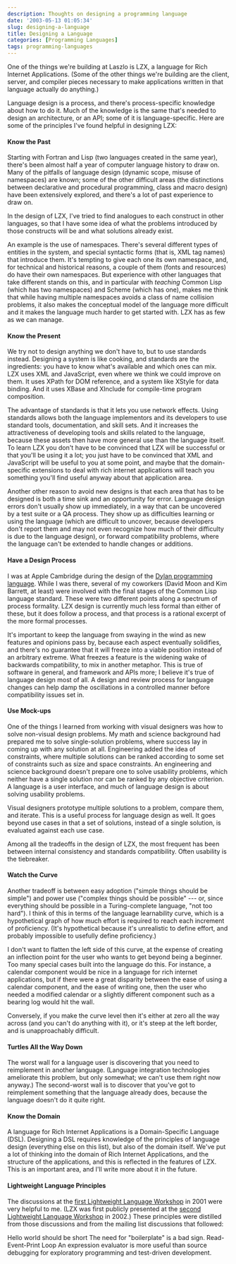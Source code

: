 ```yaml
---
description: Thoughts on designing a programming language
date: '2003-05-13 01:05:34'
slug: designing-a-language
title: Designing a Language
categories: [Programming Languages]
tags: programming-languages
---
```


One of the things we're building at Laszlo is LZX, a language for Rich Internet Applications. (Some of the other things we're building are the client, server, and compiler pieces necessary to make applications written in that language actually do anything.)

Language design is a process, and there's process-specific knowledge about how to do it. Much of the knowledge is the same that's needed to design an architecture, or an API; some of it is language-specific. Here are some of the principles I've found helpful in designing LZX:

#### Know the Past

Starting with Fortran and Lisp (two languages created in the same year), there's been almost half a year of computer language history to draw on. Many of the pitfalls of language design (dynamic scope, misuse of namespaces) are known; some of the other difficult areas (the distinctions between declarative and procedural programming, class and macro design) have been extensively explored, and there's a lot of past experience to draw on.

In the design of LZX, I've tried to find analogues to each construct in other languages, so that I have some idea of what the problems introduced by those constructs will be and what solutions already exist.

An example is the use of namespaces. There's several different types of entities in the system, and special syntactic forms (that is, XML tag names) that introduce them. It's tempting to give each one its own namespace, and, for technical and historical reasons, a couple of them (fonts and resources) do have their own namespaces. But experience with other languages that take different stands on this, and in particular with _teaching_ Common Lisp (which has two namespaces) and Scheme (which has one), makes me think that while having multiple namespaces avoids a class of name collision problems, it also makes the conceptual model of the language more difficult and it makes the language much harder to get started with. LZX has as few as we can manage.

#### Know the Present

We try not to design anything we don't have to, but to use standards instead. Designing a system is like cooking, and standards are the ingredients: you have to know what's available and which ones can mix. LZX uses XML and JavaScript, even where we think we could improve on them. It uses XPath for DOM reference, and a system like XStyle for data binding. And it uses XBase and XInclude for compile-time program composition.

The advantage of standards is that it lets you use network effects. Using standards allows both the language implementors and its developers to use standard tools, documentation, and skill sets. And it increases the attractiveness of developing tools and skills related to the language, because these assets then have more general use than the language itself. To learn LZX you don't have to be convinced that LZX will be successful or that you'll be using it a lot; you just have to be convinced that XML and JavaScript will be useful to you at some point, and maybe that the domain-specific extensions to deal with rich internet applications will teach you something you'll find useful anyway about that application area.

Another other reason to avoid new designs is that each area that has to be designed is both a time sink and an opportunity for error. Language design errors don't usually show up immediately, in a way that can be uncovered by a test suite or a QA process. They show up as difficulties learning or using the language (which are difficult to uncover, because developers don't report them and may not even recognize how much of their difficulty is due to the language design), or forward compatibility problems, where the language can't be extended to handle changes or additions.

#### Have a Design Process

I was at Apple Cambridge during the design of the [Dylan programming language](https://osteele.com/museum/apple_dylan.html). While I was there, several of my coworkers (David Moon and Kim Barrett, at least) were involved with the final stages of the Common Lisp language standard. These were two different points along a spectrum of process formality. LZX design is currently much less formal than either of these, but it does follow a process, and that process is a rational excerpt of the more formal processes.

It's important to keep the language from swaying in the wind as new features and opinions pass by, because each aspect eventually solidifies, and there's no guarantee that it will freeze into a viable position instead of an arbitrary extreme. What freezes a feature is the widening wake of backwards compatibility, to mix in another metaphor. This is true of software in general, and framework and APIs more; I believe it's true of language design most of all. A design and review process for language changes can help damp the oscillations in a controlled manner before compatibility issues set in.

#### Use Mock-ups

One of the things I learned from working with visual designers was how to solve non-visual design problems. My math and science background had prepared me to solve single-solution problems, where success lay in coming up with any solution at all. Engineering added the idea of constraints, where multiple solutions can be ranked according to some set of constraints such as size and space constraints. An engineering and science background doesn't prepare one to solve usability problems, which neither have a single solution nor can be ranked by any objective criterion. A language is a user interface, and much of language design is about solving usability problems.

Visual designers prototype multiple solutions to a problem, compare them, and iterate. This is a useful process for language design as well. It goes beyond use cases in that a set of solutions, instead of a single solution, is evaluated against each use case.

Among all the tradeoffs in the design of LZX, the most frequent has been between internal consistency and standards compatibility. Often usability is the tiebreaker.

#### Watch the Curve

Another tradeoff is between easy adoption ("simple things should be simple") and power use ("complex things should be possible" --- or, since everything should be possible in a Turing-complete language, "not too hard"). I think of this in terms of the language learnability curve, which is a hypothetical graph of how much effort is required to reach each increment of proficiency. (It's hypothetical because it's unrealistic to define effort, and probably impossible to usefully define proficiency.)

I don't want to flatten the left side of this curve, at the expense of creating an inflection point for the user who wants to get beyond being a beginner. Too many special cases built into the language do this. For instance, a calendar component would be nice in a language for rich internet applications, but if there were a great disparity between the ease of using a calendar component, and the ease of writing one, then the user who needed a modified calendar or a slightly different component such as a bearing log would hit the wall.

Conversely, if you make the curve level then it's either at zero all the way across (and you can't do anything with it), or it's steep at the left border, and is unapproachably difficult.

#### Turtles All the Way Down

The worst wall for a language user is discovering that you need to reimplement in another language. (Language integration technologies ameliorate this problem, but only somewhat; we can't use them right now anyway.) The second-worst wall is to discover that you've got to reimplement something that the language already does, because the language doesn't do it quite right.

#### Know the Domain

A language for Rich Internet Applications is a Domain-Specific Language (DSL). Designing a DSL requires knowledge of the principles of language design (everything else on this list), but also of the domain itself. We've put a lot of thinking into the domain of Rich Internet Applications, and the structure of the applications, and this is reflected in the features of LZX. This is an important area, and I'll write more about it in the future.

#### Lightweight Language Principles

The discussions at the [first Lightweight Language Workshop](http://ll1.ai.mit.edu) in 2001 were very helpful to me. (LZX was first publicly presented at the [second Lightweight Language Workshop](http://ll2.ai.mit.edu) in 2002.) These principles were distilled from those discussions and from the mailing list discussions that followed:

Hello world should be short
The need for "boilerplate" is a bad sign.
Read-Event-Print Loop
An expression evaluator is more useful than source debugging for exploratory programming and test-driven development.
